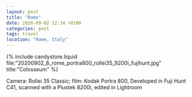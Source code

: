 ```yaml
---
layout: post
title: "Rome"
date: 2020-09-02 12:34 +0100
categories: post
tags: travel
location: "Rome, Italy"
---
```


{% include candystore.liquid file:"20200902_8_rome_portra800_rollei35_9200i_fujihunt.jpg" title:"Colosseum" %}

Camera: Rollei 35 Classic; film: Kodak Portra 800, Developed in Fuji Hunt C41, scanned with a Plustek 8200i, edited in Lightroom 